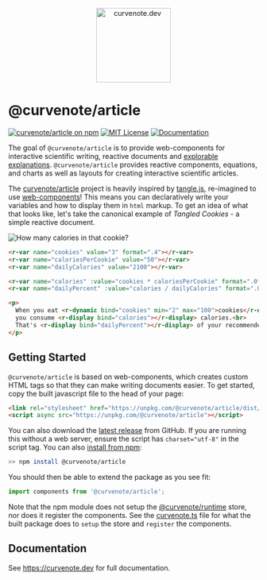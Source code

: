 <p align="center"><a href="https://curvenote.dev"><img src="https://curvenote.dev/images/logo.png" alt="curvenote.dev" width="150"></a></p>

# @curvenote/article

[![curvenote/article on npm](https://img.shields.io/npm/v/@curvenote/article.svg)](https://www.npmjs.com/package/@curvenote/article)
[![MIT License](https://img.shields.io/badge/license-MIT-blue.svg)](https://github.com/curvenote/article/blob/master/LICENSE)
[![Documentation](https://img.shields.io/badge/curvenote.dev-Docs-green)](https://curvenote.dev)

The goal of `@curvenote/article` is to provide web-components for interactive scientific writing, reactive documents and [explorable explanations](https://explorabl.es). `@curvenote/article` provides reactive components, equations, and charts as well as layouts for creating interactive scientific articles.

The [curvenote/article](https://curvenote.dev/article) project is heavily inspired by [tangle.js](http://worrydream.com/Tangle/guide.html), re-imagined to use [web-components](https://www.webcomponents.org/)!
This means you can declaratively write your variables and how to display them in `html` markup.
To get an idea of what that looks like, let's take the canonical example of *Tangled Cookies* - a simple reactive document.

![How many calories in that cookie?](images/tangle.gif)

```html
<r-var name="cookies" value="3" format=".4"></r-var>
<r-var name="caloriesPerCookie" value="50"></r-var>
<r-var name="dailyCalories" value="2100"></r-var>

<r-var name="calories" :value="cookies * caloriesPerCookie" format=".0f"></r-var>
<r-var name="dailyPercent" :value="calories / dailyCalories" format=".0%"></r-var>

<p>
  When you eat <r-dynamic bind="cookies" min="2" max="100">cookies</r-dynamic>,
  you consume <r-display bind="calories"></r-display> calories.<br>
  That's <r-display bind="dailyPercent"></r-display> of your recommended daily calories.
</p>
```

## Getting Started

`@curvenote/article` is based on web-components, which creates custom HTML tags so that they can make writing documents easier.
To get started, copy the built javascript file to the head of your page:

```html
<link rel="stylesheet" href="https://unpkg.com/@curvenote/article/dist/curvenote.css">
<script async src="https://unpkg.com/@curvenote/article"></script>
```

You can also download the [latest release](https://github.com/curvenote/article/releases) from GitHub. If you are running this without a web server, ensure the script has `charset="utf-8"` in the script tag. You can also [install from npm](https://www.npmjs.com/package/@curvenote/article):

```bash
>> npm install @curvenote/article
```

You should then be able to extend the package as you see fit:

```javascript
import components from '@curvenote/article';
```

Note that the npm module does not setup the [@curvenote/runtime](https://github.com/curvenote/runtime) store, nor does it register the components. See the [curvenote.ts](/curvenote.ts) file for what the built package does to `setup` the store and `register` the components.

## Documentation

See https://curvenote.dev for full documentation.
